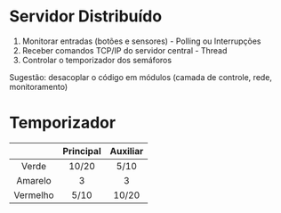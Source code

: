 # Servidor Distribuído

1. Monitorar entradas (botões e sensores) - Polling ou Interrupções
2. Receber comandos TCP/IP do servidor central - Thread
3. Controlar o temporizador dos semáforos

Sugestão: desacoplar o código em módulos (camada de controle, rede, monitoramento)

# Temporizador

|          | Principal | Auxiliar |
|:--------:|:---------:|:--------:|
|   Verde  |   10/20   |   5/10   |
|  Amarelo |     3     |     3    |
| Vermelho |    5/10   |   10/20  |